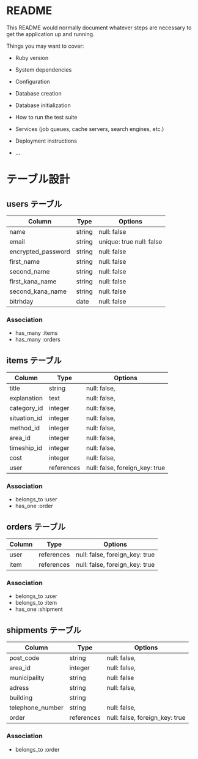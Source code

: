 # README

This README would normally document whatever steps are necessary to get the
application up and running.

Things you may want to cover:

* Ruby version

* System dependencies

* Configuration

* Database creation

* Database initialization

* How to run the test suite

* Services (job queues, cache servers, search engines, etc.)

* Deployment instructions

* ...
# テーブル設計

## users テーブル

| Column             | Type       | Options                         |
| ------------------ | -----------| --------------------------------|
| name               | string     | null: false                     |
| email              | string     | unique: true null: false        |
| encrypted_password | string     | null: false                     |
| first_name         | string     | null: false                     |
| second_name        | string     | null: false                     |
| first_kana_name     | string     | null: false                     |
| second_kana_name    | string     | null: false                     |
| bitrhday           | date       | null: false                     | 


### Association

- has_many :items
- has_many :orders

## items テーブル

| Column          | Type      | Options                          |
| ----------------| ----------| ---------------------------------|
| title           | string    | null: false,                     |
| explanation     | text      | null: false,                     |
| category_id     | integer   | null: false,                     |
| situation_id    | integer   | null: false,                     |
| method_id       | integer   | null: false,                     |
| area_id         | integer   | null: false,                     |
| timeship_id     | integer   | null: false,                     |
| cost            | integer   |  null: false,                    |
| user            | references| null: false,  foreign_key: true  |

### Association

- belongs_to :user
- has_one :order



## orders テーブル

| Column          | Type      | Options                          |
| ----------------| ----------| ---------------------------------|
| user            | references| null: false,  foreign_key: true  |
| item            | references| null: false,  foreign_key: true  |

### Association

- belongs_to :user
- belongs_to :item
- has_one    :shipment


## shipments テーブル

| Column          | Type      | Options                          |
| ----------------| ----------| ---------------------------------|
| post_code       | string    | null: false,                     |
| area_id         | integer   | null: false,                     |
| municipality    | string    | null: false                      |
| adress          | string    | null: false,                     |
| building        | string    |                                  |
| telephone_number| string    | null: false,                     |
| order           | references| null: false,  foreign_key: true  |


### Association

- belongs_to :order


